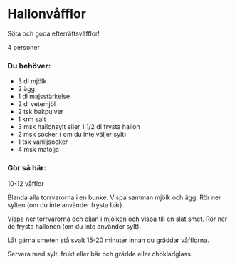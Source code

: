 # Hallonvåfflor

Söta och goda efterrättsvåfflor!

4 personer

### Du behöver:
* 3 dl mjölk
* 2 ägg
* 1 dl majsstärkelse
* 2 dl vetemjöl
* 2 tsk bakpulver
* 1 krm salt
* 3 msk hallonsylt eller 1 1/2 dl frysta hallon
* 2 msk socker ( om du inte väljer sylt)
* 1 tsk vaniljsocker
* 4 msk matolja

### Gör så här:
10-12 våfflor

Blanda alla torrvarorna i en bunke. Vispa samman mjölk och ägg. Rör ner sylten (om du inte använder frysta bär).

Vispa ner torrvarorna och oljan i mjölken och vispa till en slät smet. Rör ner de frysta hallonen (om du inte använder sylt).

Låt gärna smeten stå svalt 15-20 minuter innan du gräddar våfflorna.

Servera med sylt, frukt eller bär och grädde eller chokladglass.